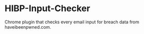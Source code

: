 # HIBP-Input-Checker
Chrome plugin that checks every email input for breach data from haveibeenpwned.com.
